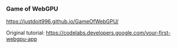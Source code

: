 ### Game of WebGPU

https://justdoit996.github.io/GameOfWebGPU/





Original tutorial: https://codelabs.developers.google.com/your-first-webgpu-app
